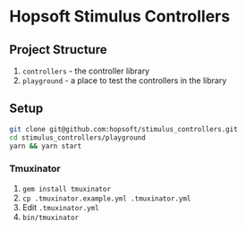 # Hopsoft Stimulus Controllers

## Project Structure

1. `controllers` - the controller library
1. `playground` - a place to test the controllers in the library

## Setup

```sh
git clone git@github.com:hopsoft/stimulus_controllers.git
cd stimulus_controllers/playground
yarn && yarn start
```

### Tmuxinator

1. `gem install tmuxinator`
1. `cp .tmuxinator.example.yml .tmuxinator.yml`
1. Edit `.tmuxinator.yml`
1. `bin/tmuxinator`

